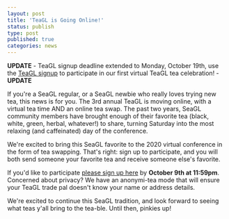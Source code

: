 ```yaml
---
layout: post
title: 'TeaGL is Going Online!'
status: publish
type: post
published: true
categories: news
---
```


**UPDATE** - TeaGL signup deadline extended to Monday, October 19th, use the [TeaGL signup](https://gnu-cloud.yourownnet.cloud/apps/forms/qsiw2pCb5sKPPaCg) to participate in our first virtual TeaGL tea celebration! - **UPDATE**

If you're a SeaGL regular, or a SeaGL newbie who really loves trying new tea, this news is for you. The 3rd annual TeaGL is moving online, with a virtual tea time AND an online tea swap. The past two years, SeaGL community members have brought enough of their favorite tea (black, white, green, herbal, whatever!) to share, turning Saturday into the most relaxing (and caffeinated) day of the conference.

We're excited to bring this SeaGL favorite to the 2020 virtual conference in the form of tea
swapping. That's right: sign up to participate, and you will both send someone your favorite tea and
receive someone else's favorite.

If you'd like to participate [please sign up
here](https://gnu-cloud.yourownnet.cloud/apps/forms/qsiw2pCb5sKPPaCg) by **October 9th at 11:59pm**.
Concerned about privacy? We have an anonymi-tea mode that will ensure your TeaGL trade pal doesn't
know your name or address details. 

We're excited to continue this SeaGL tradition, and look forward to seeing what teas y'all bring to
the tea-ble. Until then, pinkies up!
